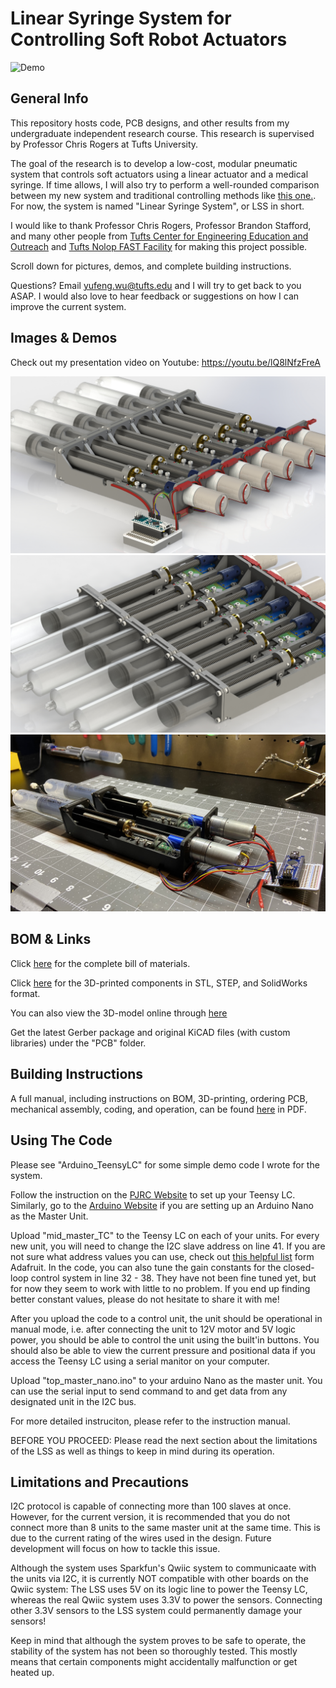 # Linear Syringe System for Controlling Soft Robot Actuators

![Demo](https://github.com/EricYufengWu/PneumaticSyringeSystem/blob/master/Documentation/Demo.gif)

## General Info

This repository hosts code, PCB designs, and other results from my undergraduate independent research course. This research is supervised by Professor Chris Rogers at Tufts University.

The goal of the research is to develop a low-cost, modular pneumatic system that controls soft actuators using a linear actuator and a medical syringe. If time allows, I will also try to perform a well-rounded comparison between my new system and traditional controlling methods like [this one.](https://softroboticstoolkit.com/book/control-board). For now, the system is named "Linear Syringe System", or LSS in short.

I would like to thank Professor Chris Rogers, Professor Brandon Stafford, and many other people from [Tufts Center for Engineering Education and Outreach](https://ceeo.tufts.edu/) and [Tufts Nolop FAST Facility](https://nolop.org/) for making this project possible.

Scroll down for pictures, demos, and complete building instructions.

Questions? Email yufeng.wu@tufts.edu and I will try to get back to you ASAP. I would also love to hear feedback or suggestions on how I can improve the current system.

## Images & Demos

Check out my presentation video on Youtube: https://youtu.be/lQ8lNfzFreA

![Rendering 01](https://github.com/EricYufengWu/PneumaticSyringeSystem/blob/master/Documentation/05_16_20_Render03.JPG)
![Rendering 02](https://github.com/EricYufengWu/PneumaticSyringeSystem/blob/master/Documentation/05_04_20_Render02.JPG)
![Working Demo](https://github.com/EricYufengWu/PneumaticSyringeSystem/blob/master/Documentation/v3_2_units.jpeg)

## BOM & Links

Click [here](https://docs.google.com/spreadsheets/d/1QlE3OmNmio2WvQ-pDKSaTucrADuNShoU5-5D75yimro/edit?usp=sharing) for the complete bill of materials.

Click [here](https://grabcad.com/) for the 3D-printed components in STL, STEP, and SolidWorks format.

You can also view the 3D-model online through [here](https://autode.sk/2SUinZA)

Get the latest Gerber package and original KiCAD files (with custom libraries) under the "PCB" folder.

## Building Instructions

A full manual, including instructions on BOM, 3D-printing, ordering PCB, mechanical assembly, coding, and operation, can be found [here](https://github.com/EricYufengWu/PneumaticSyringeSystem/blob/master/Documentation/LSS_Manual_v3.1.pdf) in PDF. 

## Using The Code

Please see "Arduino_TeensyLC" for some simple demo code I wrote for the system.

Follow the instruction on the [PJRC Website](https://www.pjrc.com/teensy/teensyLC.html) to set up your Teensy LC. Similarly, go to the [Arduino Website](https://www.arduino.cc/en/Guide/ArduinoNano) if you are setting up an Arduino Nano as the Master Unit.

Upload "mid_master_TC" to the Teensy LC on each of your units. For every new unit, you will need to change the I2C slave address on line 41. If you are not sure what address values you can use, check out [this helpful list](https://learn.adafruit.com/i2c-addresses/the-list) form Adafruit. In the code, you can also tune the gain constants for the closed-loop control system in line 32 - 38. They have not been fine tuned yet, but for now they seem to work with little to no problem. If you end up finding better constant values, please do not hesitate to share it with me!

After you upload the code to a control unit, the unit should be operational in manual mode, i.e. after connecting the unit to 12V motor and 5V logic power, you should be able to control the unit using the built'in buttons. You should also be able to view the current pressure and positional data if you access the Teensy LC using a serial manitor on your computer.

Upload "top_master_nano.ino" to your arduino Nano as the master unit. You can use the serial input to send command to and get data from any designated unit in the I2C bus.

For more detailed instruciton, please refer to the instruction manual.

BEFORE YOU PROCEED: Please read the next section about the limitations of the LSS as well as things to keep in mind during its operation. 


## Limitations and Precautions
I2C protocol is capable of connecting more than 100 slaves at once. However, for the current version, it is recommended that you do not connect more than 8 units to the same master unit at the same time. This is due to the current rating of the wires used in the design. Future development will focus on how to tackle this issue.

Although the system uses Sparkfun's Qwiic system to communicaate with the units via I2C, it is currently NOT compatible with other boards on the Qwiic system: The LSS uses 5V on its logic line to power the Teensy LC, whereas the real Qwiic system uses 3.3V to power the sensors. Connecting other 3.3V sensors to the LSS system could permanently damage your sensors!

Keep in mind that although the system proves to be safe to operate, the stability of the system has not been so thoroughly tested. This mostly means that certain components might accidentally malfunction or get heated up. 